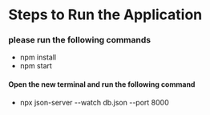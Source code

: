 # Steps to Run the Application
### please run the following commands
* npm install
* npm start
#### Open the new terminal and run the following command
* npx json-server --watch db.json --port 8000



